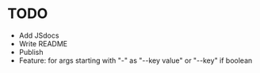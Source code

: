 # TODO
* Add JSdocs
* Write README
* Publish
* Feature: for args starting with "-" as "--key value" or "--key" if boolean
